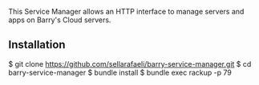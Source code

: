 This Service Manager allows an HTTP interface to manage servers and apps on Barry's Cloud servers.

## Installation 

$ git clone https://github.com/sellarafaeli/barry-service-manager.git
$ cd barry-service-manager
$ bundle install
$ bundle exec rackup -p 79
